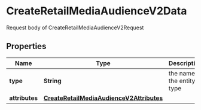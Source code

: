 

# CreateRetailMediaAudienceV2Data

Request body of CreateRetailMediaAudienceV2Request

## Properties

| Name | Type | Description | Notes |
|------------ | ------------- | ------------- | -------------|
|**type** | **String** | the name of the entity type |  |
|**attributes** | [**CreateRetailMediaAudienceV2Attributes**](CreateRetailMediaAudienceV2Attributes.md) |  |  |



